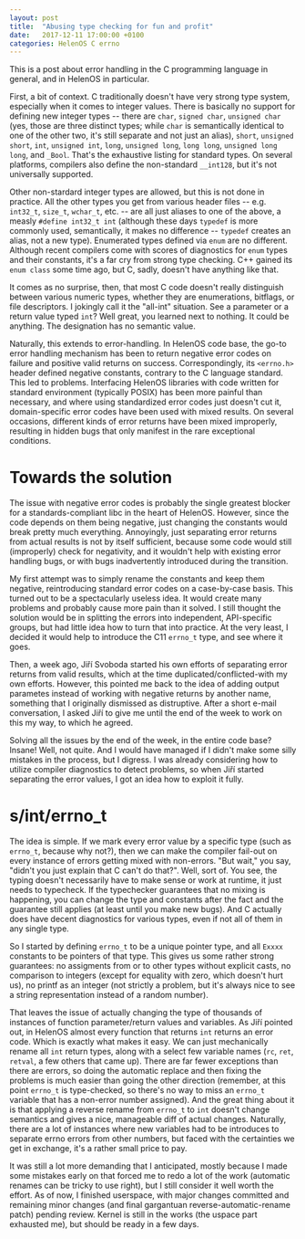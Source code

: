 ```yaml
---
layout: post
title:  "Abusing type checking for fun and profit"
date:   2017-12-11 17:00:00 +0100
categories: HelenOS C errno
---
```


This is a post about error handling in the C programming language in general,
and in HelenOS in particular.

First, a bit of context. C traditionally doesn't have very strong type system,
especially when it comes to integer values. There is basically no support for
defining new integer types -- there are `char`, `signed char`, `unsigned char`
(yes, those are three distinct types; while `char` is semantically identical
to one of the other two, it's still separate and not just an alias), `short`,
`unsigned short`, `int`, `unsigned int`, `long`, `unsigned long`, `long long`,
`unsigned long long`, and `_Bool`. That's the exhaustive listing for standard
types. On several platforms, compilers also define the non-standard `__int128`,
but it's not universally supported.

Other non-stardard integer types are
allowed, but this is not done in practice. All the other types you get from
various header files -- e.g. `int32_t`, `size_t`, `wchar_t`, etc. -- are all
just aliases to one of the above, a measly `#define int32_t int` (although
these days `typedef` is more commonly used, semantically, it makes no difference
-- `typedef` creates an alias, not a new type). Enumerated types defined via
`enum` are no different. Although recent compilers come with scores of
diagnostics for `enum` types and their constants, it's a far cry from strong
type checking. C++ gained its `enum class` some time ago, but C, sadly, doesn't
have anything like that.

It comes as no surprise, then, that most C code doesn't really distinguish
between various numeric types, whether they are enumerations, bitflags, or
file descriptors. I jokingly call it the "all-int" situation. See a parameter
or a return value typed `int`? Well great, you learned next to nothing. It
could be anything. The designation has no semantic value.

Naturally, this extends to error-handling. In HelenOS code base, the go-to
error handling mechanism has been to return negative error codes on failure
and positive valid returns on success. Correspondingly, its `<errno.h>`
header defined negative constants, contrary to the C language standard.
This led to problems. Interfacing HelenOS libraries with code written for
standard environment (typically POSIX) has been more painful than necessary,
and where using standardized error codes just doesn't cut it, domain-specific
error codes have been used with mixed results. On several occasions, different
kinds of error returns have been mixed improperly, resulting in hidden bugs
that only manifest in the rare exceptional conditions.

# Towards the solution

The issue with negative error codes is probably the single greatest blocker
for a standards-compliant libc in the heart of HelenOS. However, since the code
depends on them being negative, just changing the constants would break pretty
much everything. Annoyingly, just separating error returns from actual results
is not by itself sufficient, because some code would still (improperly) check
for negativity, and it wouldn't help with existing error handling bugs, or
with bugs inadvertently introduced during the transition.

My first attempt was to simply rename the constants and keep them negative,
reintroducing standard error codes on a case-by-case basis. This turned out
to be a spectacularly useless idea. It would create many problems and probably
cause more pain than it solved. I still thought the solution would be in
splitting the errors into independent, API-specific groups, but had little
idea how to turn that into practice. At the very least, I decided it would
help to introduce the C11 `errno_t` type, and see where it goes.

Then, a week ago, Jiří Svoboda started his own efforts of separating error
returns from valid results, which at the time duplicated/conflicted-with my own
efforts. However, this pointed me back to the idea of adding output parametes
instead of working with negative returns by another name, something that I
originally dismissed as distruptive.
After a short e-mail conversation, I asked Jiří to give me until the
end of the week to work on this my way, to which he agreed.

Solving all the issues by the end of the week, in the entire code base?
Insane! Well, not quite. And I would have managed if I didn't make some silly
mistakes in the process, but I digress. I was already considering how to utilize
compiler diagnostics to detect problems, so when Jiří started separating the
error values, I got an idea how to exploit it fully.

# s/int/errno_t

The idea is simple. If we mark every error value by a specific type (such as
`errno_t`, because why not?), then we can make the compiler fail-out on every
instance of errors getting mixed with non-errors. "But wait," you say, "didn't
you just explain that C can't do that?". Well, sort of. You see, the typing
doesn't necessarily have to make sense or work at runtime, it just needs to
typecheck. If the typechecker guarantees that no mixing is happening, you
can change the type and constants after the fact and the guarantee still
applies (at least until you make new bugs). And C actually does have decent
diagnostics for various types, even if not all of them in any single type.

So I started by defining `errno_t` to be a unique pointer type, and all `Exxxx`
constants to be pointers of that type. This gives us some rather strong
guarantees: no assigments from or to other types without explicit casts,
no comparison to integers (except for equality with zero, which doesn't hurt
us), no printf as an integer (not strictly a problem, but it's always nice to
see a string representation instead of a random number).

That leaves the issue of actually changing the type of thousands of instances
of function parameter/return values and variables. As Jiří pointed out, in
HelenOS almost every function that returns `int` returns an error code. Which is
exactly what makes it easy. We can just mechanically rename all `int` return
types, along with a select few variable names (`rc`, `ret`, `retval`, a few
others that came up). There are far fewer exceptions than there are errors,
so doing the automatic replace and then fixing the problems is much easier than
going the other direction (remember, at this point `errno_t` is type-checked,
so there's no way to miss an `errno_t` variable that has a non-error number
assigned). And the great thing about it is that applying a reverse rename from
`errno_t` to `int` doesn't change semantics and gives a nice, manageable diff
of actual changes. Naturally, there are a lot of instances where new variables
had to be introduces to separate errno errors from other numbers, but faced with
the certainties we get in exchange, it's a rather small price to pay.

It was still a lot more demanding that I anticipated, mostly because I made
some mistakes early on that forced me to redo a lot of the work (automatic
renames can be tricky to use right), but I still consider it well worth the
effort. As of now, I finished userspace, with major changes committed and
remaining minor changes (and final gargantuan reverse-automatic-rename patch)
pending review. Kernel is still in the works (the uspace part exhausted me),
but should be ready in a few days.







